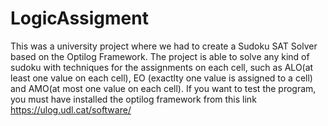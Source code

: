 # LogicAssigment
This was a university project where we had to create a Sudoku SAT Solver based on the Optilog Framework. The project is able to solve any kind of sudoku with
techniques for the assignments on each cell, such as ALO(at least one value on each cell), EO (exactlty one value is assigned to a cell) and AMO(at most one value on each cell).
If you want to test the program, you must have installed the optilog framework from this link https://ulog.udl.cat/software/
